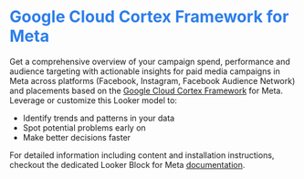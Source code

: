 <h1><span style="color:#2d7eea">Google Cloud Cortex Framework for Meta</span></h1>

Get a comprehensive overview of your campaign spend, performance and audience targeting with actionable insights for paid media campaigns in Meta across platforms (Facebook, Instagram, Facebook Audience Network) and placements based on the [Google Cloud Cortex Framework](https://cloud.google.com/solutions/cortex#google-cloud-cortex-framework) for Meta. Leverage or customize this Looker model to:
* Identify trends and patterns in your data
* Spot potential problems early on
* Make better decisions faster

For detailed information including content and installation instructions, checkout the dedicated Looker Block for Meta [documentation](https://cloud.google.com/cortex/docs/looker-block-meta).
